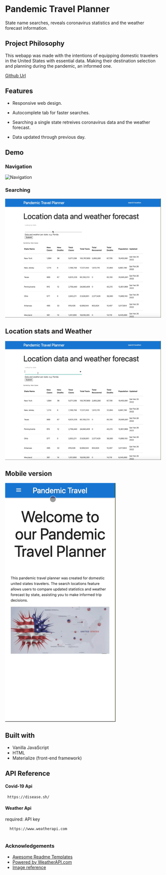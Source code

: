
# Pandemic Travel Planner 

State name searches, reveals coronavirus statistics and the weather forecast information. 

## Project Philosophy

This webapp was made with the intentions of equipping domestic travelers in the United States with essential data. Making their destination selection and planning during the pandemic, an informed one. 

[Github Url](https://github.com/krogersdev/pandemic-travel-planner.git)


## Features

- Responsive web design.

- Autocomplete tab for faster searches.

- Searching a single state retreives coronavirus data and the weather forecast.

- Data updated through previous day.

## Demo

### Navigation
![Navigation](img/step1.gif)


### Searching
![Searching](img/step2.gif)


## Location stats and Weather
![Location stats and Weather](img/step3.gif)


## Mobile version
![Location stats and Weather](img/mobile.gif)


## Built with

- Vanilla JavaScript 
- HTML
- Materialize (front-end framework)


## API Reference

#### Covid-19 Api

```http
 https://disease.sh/
```

#### Weather Api 
required: API key 

```http
  https://www.weatherapi.com
  
```


### Acknowledgements

 - [Awesome Readme Templates](https://awesomeopensource.com/project/elangosundar/awesome-README-templates)
 - [Powered by WeatherAPI.com](https://www.weatherapi.com/docs/)
 - [Image reference](https://www.13newsnow.com/article/news/health/coronavirus/cdc-avoid-travel-puerto-rico-guam-switzerland/507-7a51f2fd-0bff-4ac0-913c-3837a83cb56d)
 







